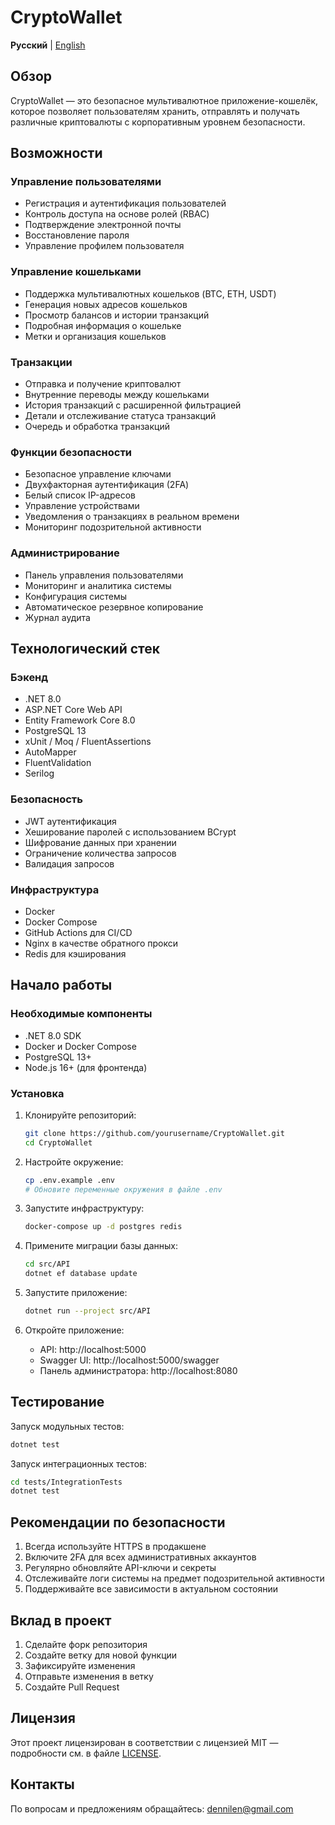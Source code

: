 # CryptoWallet

**Русский** | [English](README-EN.md)

## Обзор

CryptoWallet — это безопасное мультивалютное приложение-кошелёк, которое позволяет пользователям хранить, отправлять и получать различные криптовалюты с корпоративным уровнем безопасности.

## Возможности

### Управление пользователями
- Регистрация и аутентификация пользователей
- Контроль доступа на основе ролей (RBAC)
- Подтверждение электронной почты
- Восстановление пароля
- Управление профилем пользователя

### Управление кошельками
- Поддержка мультивалютных кошельков (BTC, ETH, USDT)
- Генерация новых адресов кошельков
- Просмотр балансов и истории транзакций
- Подробная информация о кошельке
- Метки и организация кошельков

### Транзакции
- Отправка и получение криптовалют
- Внутренние переводы между кошельками
- История транзакций с расширенной фильтрацией
- Детали и отслеживание статуса транзакций
- Очередь и обработка транзакций

### Функции безопасности
- Безопасное управление ключами
- Двухфакторная аутентификация (2FA)
- Белый список IP-адресов
- Управление устройствами
- Уведомления о транзакциях в реальном времени
- Мониторинг подозрительной активности

### Администрирование
- Панель управления пользователями
- Мониторинг и аналитика системы
- Конфигурация системы
- Автоматическое резервное копирование
- Журнал аудита

## Технологический стек

### Бэкенд
- .NET 8.0
- ASP.NET Core Web API
- Entity Framework Core 8.0
- PostgreSQL 13
- xUnit / Moq / FluentAssertions
- AutoMapper
- FluentValidation
- Serilog

### Безопасность
- JWT аутентификация
- Хеширование паролей с использованием BCrypt
- Шифрование данных при хранении
- Ограничение количества запросов
- Валидация запросов

### Инфраструктура
- Docker
- Docker Compose
- GitHub Actions для CI/CD
- Nginx в качестве обратного прокси
- Redis для кэширования

## Начало работы

### Необходимые компоненты
- .NET 8.0 SDK
- Docker и Docker Compose
- PostgreSQL 13+
- Node.js 16+ (для фронтенда)

### Установка

1. Клонируйте репозиторий:
   ```bash
   git clone https://github.com/yourusername/CryptoWallet.git
   cd CryptoWallet
   ```

2. Настройте окружение:
   ```bash
   cp .env.example .env
   # Обновите переменные окружения в файле .env
   ```

3. Запустите инфраструктуру:
   ```bash
   docker-compose up -d postgres redis
   ```

4. Примените миграции базы данных:
   ```bash
   cd src/API
   dotnet ef database update
   ```

5. Запустите приложение:
   ```bash
   dotnet run --project src/API
   ```

6. Откройте приложение:
   - API: http://localhost:5000
   - Swagger UI: http://localhost:5000/swagger
   - Панель администратора: http://localhost:8080

## Тестирование

Запуск модульных тестов:
```bash
dotnet test
```

Запуск интеграционных тестов:
```bash
cd tests/IntegrationTests
dotnet test
```

## Рекомендации по безопасности

1. Всегда используйте HTTPS в продакшене
2. Включите 2FA для всех административных аккаунтов
3. Регулярно обновляйте API-ключи и секреты
4. Отслеживайте логи системы на предмет подозрительной активности
5. Поддерживайте все зависимости в актуальном состоянии

## Вклад в проект

1. Сделайте форк репозитория
2. Создайте ветку для новой функции
3. Зафиксируйте изменения
4. Отправьте изменения в ветку
5. Создайте Pull Request

## Лицензия

Этот проект лицензирован в соответствии с лицензией MIT — подробности см. в файле [LICENSE](LICENSE).

## Контакты

По вопросам и предложениям обращайтесь: [dennilen@gmail.com](mailto:dennile@ngmai.com)
